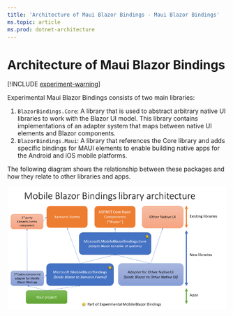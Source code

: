 ```yaml
---
title: 'Architecture of Maui Blazor Bindings - Maui Blazor Bindings'
ms.topic: article
ms.prod: dotnet-architecture
---
```


# Architecture of Maui Blazor Bindings

[!INCLUDE [experiment-warning](../includes/experiment-warning.md)]

Experimental Maui Blazor Bindings consists of two main libraries:

1. `BlazorBindings.Core`: A library that is used to abstract arbitrary native UI libraries to work with the Blazor UI model. This library contains implementations of an adapter system that maps between native UI elements and Blazor components.
1. `BlazorBindings.Maui`: A library that references the Core library and adds specific bindings for MAUI elements to enable building native apps for the Android and iOS mobile platforms.

The following diagram shows the relationship between these packages and how they relate to other libraries and apps.

[ ![Maui Blazor Bindings architecture diagram](./media/architecture/mobileblazorbindings-architecture-inline.png) ](./media/architecture/mobileblazorbindings-architecture-expanded.png#lightbox)

